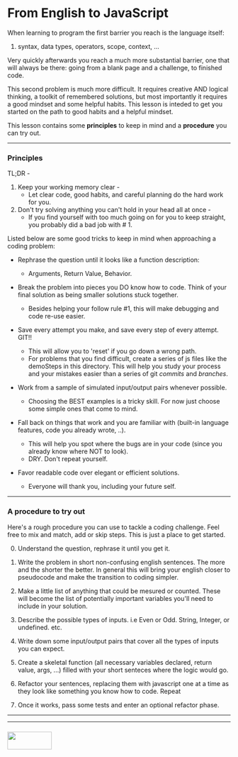 # From English to JavaScript
When learning to program the first barrier you reach is the language itself: 
1. syntax, data types, operators, scope, context, ... 

Very quickly afterwards you reach a much more substantial barrier, one that will always be there:  going from a blank page and a challenge, to finished code.

This second problem is much more difficult. It requires creative AND logical thinking, a toolkit of remembered solutions, but most importantly it requires a good mindset and some helpful habits.  This lesson is inteded to get you started on the path to good habits and a helpful mindset.

This lesson contains some __principles__ to keep in mind and a __procedure__ you can try out.
___
### Principles

TL;DR - 
1. Keep your working memory clear - 
    * Let clear code, good habits, and careful planning do the hard work for you.
2. Don't try solving anything you can't hold in your head all at once -
    * If you find yourself with too much going on for you to keep straight, you probably did a bad job with # 1.


Listed below are some good tricks to keep in mind when approaching a coding problem:

* Rephrase the question until it looks like a function description:
	- Arguments, Return Value, Behavior.

* Break the problem into pieces you DO know how to code. Think of your final solution as being smaller solutions stuck together. 
    * Besides helping your follow rule #1, this will make debugging and code re-use easier.

* Save every attempt you make, and save every step of every attempt. GIT!!
	* This will allow you to 'reset' if you go down a wrong path.
	* For problems that you find difficult, create a series of js files like the demoSteps in this directory.  This will help you study your process and your mistakes easier than a series of git _commits_ and _branches_.

* Work from a sample of simulated input/output pairs whenever possible.
	* Choosing the BEST examples is a tricky skill. For now just choose some simple ones that come to mind.

* Fall back on things that work and you are familiar with (built-in language features, code you already wrote, ..).
	* This will help you spot where the bugs are in your code (since you already know where NOT to look).
	* DRY.  Don't repeat yourself.

* Favor readable code over elegant or efficient solutions.
	* Everyone will thank you, including your future self.




___
### A procedure to try out
Here's a rough procedure you can use to tackle a coding challenge.  Feel free to mix and match, add or skip steps.  This is just a place to get started.

0) Understand the question, rephrase it until you get it.

1) Write the problem in short non-confusing english sentences. The more and the shorter the better.  In general this will bring your english closer to pseudocode and make the transition to coding simpler.

2) Make a little list of anything that could be mesured or counted.  These will become the list of potentially important variables you'll need to include in your solution.

3) Describe the possible types of inputs. i.e Even or Odd. String, Integer, or undefined. etc.    

4) Write down some input/output pairs that cover all the types of inputs you can expect.

5) Create a skeletal function (all necessary variables declared, return value, args, ...) filled with your short senteces where the logic would go.

6) Refactor your sentences, replacing them with javascript one at a time as they look like something you know how to code.  Repeat

7) Once it works, pass some tests and enter an optional refactor phase. 



___
___
### <a href="http://elewa.education/blog" target="_blank"><img src="https://user-images.githubusercontent.com/18554853/34921062-506450ae-f97d-11e7-875f-6feeb26ad72d.png" width="100" height="40"/></a>
